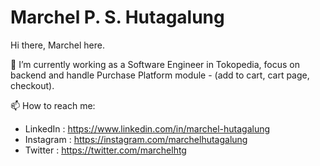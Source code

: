 # Marchel P. S. Hutagalung

Hi there, Marchel here.

🔭 I’m currently working as a Software Engineer in Tokopedia, 
focus on backend and handle Purchase Platform module - (add to cart, cart page, checkout).

📫 How to reach me:
  - LinkedIn  : https://www.linkedin.com/in/marchel-hutagalung
  - Instagram : https://instagram.com/marchelhutagalung
  - Twitter   : https://twitter.com/marchelhtg
<!--
**marchelhutagalung/marchelhutagalung** is a ✨ _special_ ✨ repository because its `README.md` (this file) appears on your GitHub profile.

Here are some ideas to get you started:

- 🔭 I’m currently working on ...
- 🌱 I’m currently learning ...
- 👯 I’m looking to collaborate on ...
- 🤔 I’m looking for help with ...
- 💬 Ask me about ...
- 📫 How to reach me: ...
- 😄 Pronouns: ...
- ⚡ Fun fact: ...

-->
